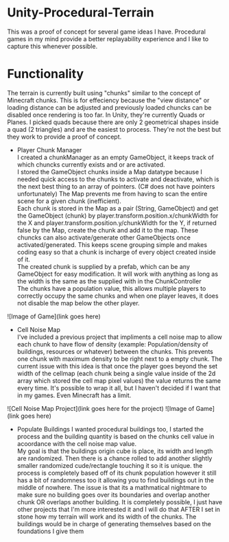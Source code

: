 # Unity-Procedural-Terrain
This was a proof of concept for several game ideas I have. Procedural games in my mind provide a better replayability experience
and I like to capture this whenever possible.

# Functionality
The terrain is currently built using "chunks" similar to the concept of Minecraft chunks. This is for effeciency because the "view distance" or loading distance
can be adjusted and previously loaded chuncks can be disabled once rendering is too far. In Unity, they're currently Quads or Planes. I picked quads because there are only 2 geometrical shapes inside a quad (2 triangles) and are the easiest to process. They're not the best but they work to provide a proof of concept.

* Player Chunk Manager     
I created a chunkManager as an empty GameObject, it keeps track of which chuncks currently exists and or are activated.  
I stored the GameObject chunks inside a Map datatype because I needed quick access to the chunks to activate and deactivate, which is the next best thing to an array of pointers. (C# does not have pointers unfortunately) The Map prevents me from having to scan the entire scene for a given chunk (inefficient).   
Each chunk is stored in the Map as a pair (String, GameObject) and get the GameObject (chunk) by player.transform.position.x/chunkWidth for the X and player.transform.position.y/chunkWidth for the Y, if returned false by the Map, create the chunk and add it to the map. 
These chuncks can also activate/generate other GameObjects once activated/generated. This keeps scene grouping simple and makes coding easy so that a chunk is incharge of every object created inside of it.   
The created chunk is supplied by a prefab, which can be any GameObject for easy modification. It will work with anything as long as the width is the same as the supplied with in the ChunkController    
The chunks have a population value, this allows multiple players to correctly occupy the same chunks and when one player leaves, it does not disable the map below the other player.

![Image of Game](link goes here)

* Cell Noise Map     
I've included a previous project that impliments a cell noise map to allow each chunk to have flow of density (example: Population/density of buildings, resources or whatever) between the chunks. This prevents one chunk with maximum density to be right next to a empty chunk. The current issue with this idea is that once the player goes beyond the set width of the cellmap (each chunk being a single value inside of the 2d array which stored the cell map pixel values) the value returns the same every time. It's possible to wrap it all, but I haven't decided if I want that in my games. Even Minecraft has a limit.

![Cell Noise Map Project](link goes here for the project)
![Image of Game](link goes here)


* Populate Buildings
I wanted procedural buildings too, I started the process and the building quantity is based on the chunks cell value in acoordance with the cell noise map value.    
My goal is that the buildings origin cube is place, its width and length are randomized. Then there is a chance rolled to add another slightly smaller randomized cude/rectangle touching it so it is unique. the process is completely based off of its chunk population however it still has a bit of randomness too it allowing you to find buildings out in the middle of nowhere. The issue is that its a mathmatical nightmare to make sure no building goes over its boundaries and overlap another chunk OR overlaps another building. It is completely possible, I just have other projects that I'm more interested it and I will do that AFTER I set in stone how my terrain will work and its width of the chunks. The buildings would be in charge of generating themselves based on the foundations I give them







